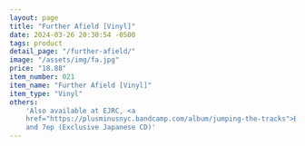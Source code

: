 ```yaml
---
layout: page
title: "Further Afield [Vinyl]"
date: 2024-03-26 20:30:54 -0500
tags: product
detail_page: "/further-afield/"
image: "/assets/img/fa.jpg"
price: "18.88"
item_number: 021
item_name: "Further Afield [Vinyl]"
item_type: "Vinyl"
others:
    'Also available at EJRC, <a
    href="https://plusminusnyc.bandcamp.com/album/jumping-the-tracks">Bandcamp</a>,
    and 7ep (Exclusive Japanese CD)'
---
```

